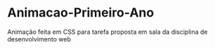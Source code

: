 # Animacao-Primeiro-Ano
Animação feita em CSS para tarefa proposta em sala da disciplina de desenvolvimento web
